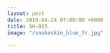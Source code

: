 ```yaml
---
layout: post
date: 2019-04-24 07:00:00 +0000
title: SH-015
image: "/snakeskin_blue_fr.jpg"

---
```

